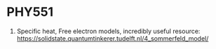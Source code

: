 # PHY551
1. Specific heat, Free electron models, incredibly useful resource:
   https://solidstate.quantumtinkerer.tudelft.nl/4_sommerfeld_model/
   

